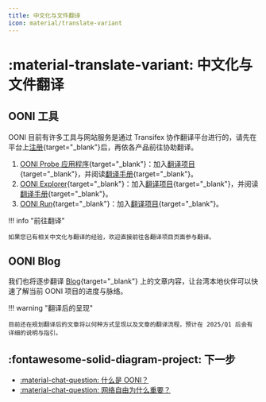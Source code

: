 ```yaml
---
title: 中文化与文件翻译
icon: material/translate-variant
---
```

# :material-translate-variant: 中文化与文件翻译

## OONI 工具

OONI 目前有许多工具与网站服务是通过 Transifex 协作翻译平台进行的，请先在平台上[注册](https://www.transifex.com/signup/){target="_blank"}后，再依各产品前往协助翻译。

1. [OONI Probe 应用程序](https://ooni.org/install/){target="_blank"}：加入[翻译项目](https://app.transifex.com/otf/ooniprobe/){target="_blank"}，并阅读[翻译手册](https://github.com/ooni/translations/blob/master/Guidelines%20for%20OONI%20Probe.md){target="_blank"}。
2. [OONI Explorer](https://explorer.ooni.org/){target="_blank"}：加入[翻译项目](https://app.transifex.com/otf/ooni-explorer/){target="_blank"}，并阅读[翻译手册](https://github.com/ooni/translations/blob/master/Guidelines%20for%20OONI%20Explorer.md){target="_blank"}。
3. [OONI Run](https://run.ooni.io/){target="_blank"}：加入[翻译项目](https://app.transifex.com/otf/ooni-run/){target="_blank"}。

!!! info "前往翻译"

    如果您已有相关中文化与翻译的经验，欢迎直接前往各翻译项目页面参与翻译。

## OONI Blog

我们也将逐步翻译 [Blog](https://ooni.org/blog/){target="_blank"} 上的文章内容，让台湾本地伙伴可以快速了解当前 OONI 项目的进度与脉络。

!!! warning "翻译后的呈现"

    目前还在规划翻译后的文章将以何种方式呈现以及文章的翻译流程，预计在 2025/Q1 后会有详细的说明与指引。

## :fontawesome-solid-diagram-project: 下一步

<div class="grid cards" markdown>

- [:material-chat-question: 什么是 OONI？](./what-is-ooni.md)
- [:material-chat-question: 网络自由为什么重要？](./internet-freedom-matter.md)

</div>
